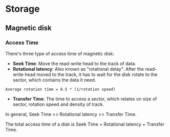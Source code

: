 # Storage

## Magnetic disk

### Access Time
There's three type of access time of magnetic disk:
* **Seek Time**: Move the read-write head to the track of data.
* **Rotational latency**: Also known as "rotational delay". After the read-write head moved to the track, it has to wait for the disk rotate to the sector, which contains the data it need.
```
Average rotation time = 0.5 * (1/rotation speed)
```
* **Transfer Time**: The time to access a sector, which relates on size of sector, rotation speed and density of track.

In general, Seek Time >> Rotational latency >> Transfer Time.

The total access time of a disk is Seek Time + Rotational latency + Transfer Time.
